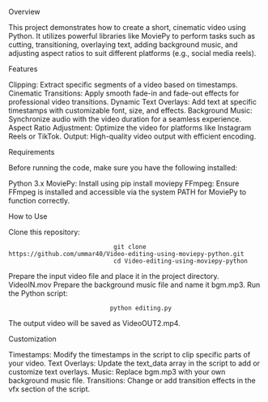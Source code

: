 Overview

This project demonstrates how to create a short, cinematic video using Python.
It utilizes powerful libraries like MoviePy to perform tasks such as cutting, transitioning, overlaying text, adding background music, and adjusting aspect ratios to suit different platforms (e.g., social media reels).
                                
Features

Clipping: Extract specific segments of a video based on timestamps.
Cinematic Transitions: Apply smooth fade-in and fade-out effects for professional video transitions.
Dynamic Text Overlays: Add text at specific timestamps with customizable font, size, and effects.
Background Music: Synchronize audio with the video duration for a seamless experience.
Aspect Ratio Adjustment: Optimize the video for platforms like Instagram Reels or TikTok.
Output: High-quality video output with efficient encoding.

Requirements

Before running the code, make sure you have the following installed:

Python 3.x
MoviePy: Install using pip install moviepy
FFmpeg: Ensure FFmpeg is installed and accessible via the system PATH for MoviePy to function correctly.

How to Use

Clone this repository:

                                 git clone https://github.com/ummar40/Video-editing-using-moviepy-python.git
                                 cd Video-editing-using-moviepy-python

Prepare the input video file and place it in the project directory. VideoIN.mov
Prepare the background music file and name it bgm.mp3.
Run the Python script:

                                python editing.py
																
The output video will be saved as VideoOUT2.mp4.

Customization

Timestamps: Modify the timestamps in the script to clip specific parts of your video.
Text Overlays: Update the text_data array in the script to add or customize text overlays.
Music: Replace bgm.mp3 with your own background music file.
Transitions: Change or add transition effects in the vfx section of the script.

